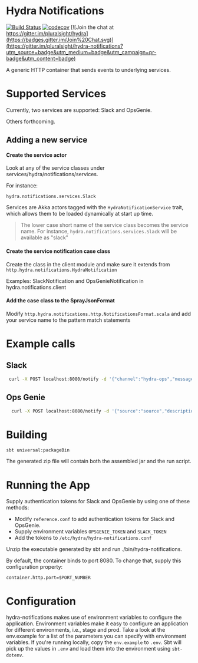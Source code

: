 # Hydra Notifications

[![Build Status](https://travis-ci.org/pluralsight/hydra-notifications.svg?branch=master)](https://travis-ci.org/pluralsight/hydra-notifications)
[![codecov](https://codecov.io/gh/pluralsight/hydra-notifications/branch/master/graph/badge.svg)](https://codecov.io/gh/pluralsight/hydra-notifications)
[![Join the chat at https://gitter.im/pluralsight/hydra](https://badges.gitter.im/Join%20Chat.svg)](https://gitter.im/pluralsight/hydra-notifications?utm_source=badge&utm_medium=badge&utm_campaign=pr-badge&utm_content=badge)


A generic HTTP container that sends events to underlying services.

# Supported Services

Currently, two services are supported: Slack and OpsGenie.

Others forthcoming.

## Adding a new service

#### Create the service actor

Look at any of the service classes under services/hydra/notifications/services.

For instance:

`hydra.notifications.services.Slack`

Services are Akka actors tagged with the `HydraNotificationService` trait, which allows them to be loaded dynamically at 
start up time.

> The lower case short name of the service class becomes the service name. For instance, `hydra.notifications.services.Slack` will be available as "slack"


#### Create the service notification case class 

Create the class in the client module and make sure it extends from `http.hydra.notifications.HydraNotification`

Examples: SlackNotification and OpsGenieNotification in hydra.notifications.client


#### Add the case class to the SprayJsonFormat 

Modify `http.hydra.notifications.http.NotificationsFormat.scala` and add your service name to the pattern match statements

# Example calls

## Slack

```bash
 curl -X POST localhost:8080/notify -d '{"channel":"hydra-ops","message":"an error occured","service":"slack"}'  -H "Content-Type:application/json"
```
 
## Ops Genie
 
```bash
  curl -X POST localhost:8080/notify -d '{"source":"source","description":"description","tags":["tag1","tag2"],"service":"opsgenie","alias":"alias","note":"note","team":"team","entity":"entity","message":"message","user":"user"}' -H "Content-Type:application/json"
``` 

# Building
 `sbt universal:packageBin`
 
 The generated zip file will contain both the assembled jar and the run script.
 
# Running the App

Supply authentication tokens for Slack and OpsGenie by using one of these methods:
- Modify `reference.conf` to add authentication tokens for Slack and OpsGenie.
- Supply environment variables `OPSGENIE_TOKEN` and `SLACK_TOKEN`
- Add the tokens to `/etc/hydra/hydra-notifications.conf`

Unzip the executable generated by sbt and run ./bin/hydra-notifications.

By default, the container binds to port 8080.  To change that, supply this configuration property:

`container.http.port=$PORT_NUMBER`

# Configuration

hydra-notifications makes use of environment variables to configure the application.  Environment variables make it easy to configure an application for different environments, i.e., stage and prod.  Take a look at the env.example for a list of the parameters you can specify with environment variables.  If you're running locally, copy the `env.example` to `.env`.  Sbt will pick up the values in `.env` and load them into the environment using `sbt-dotenv`.
